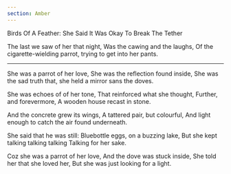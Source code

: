 ```yaml
---
section: Amber
---
```


Birds Of A Feather: She Said It Was Okay To Break The Tether

The last we saw of her that night,
Was the cawing and the laughs,
Of the cigarette-wielding parrot,
trying to get into her pants.

---

She was a parrot of her love,
She was the reflection found inside,
She was the sad truth that,
she held a mirror sans the doves.

She was echoes of of her tone,
That reinforced what she thought,
Further, and forevermore,
A wooden house recast in stone.

And the concrete grew its wings,
A tattered pair, but colourful,
And light enough to catch
the air found underneath.

She said that he was still:
Bluebottle eggs, on a buzzing lake,
But she kept talking talking talking
Talking for her sake.

Coz she was a parrot of her love,
And the dove was stuck inside,
She told her that she loved her,
But she was just looking for a light.
